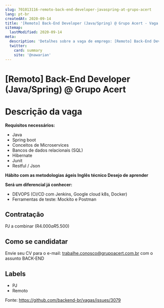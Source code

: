 ```yaml
---
slug: 701013116-remoto-back-end-developer-javaspring-at-grupo-acert
lang: pt-br
createdAt: 2020-09-14
title: '[Remoto] Back-End Developer (Java/Spring) @ Grupo Acert - Vaga de Emprego'
sitemap:
  lastModified: 2020-09-14
meta:
  description: 'Detalhes sobre a vaga de emprego: [Remoto] Back-End Developer (Java/Spring) @ Grupo Acert'
  twitter:
    card: summary
    site: '@nawarian'
---
```


# [Remoto] Back-End Developer (Java/Spring) @ Grupo Acert

# Descrição da vaga

**Requisitos necessários:**
- Java 
- Spring boot
- Conceitos de Microservices
- Bancos de dados relacionais (SQL)
- Hibernate 
- Junit
- Restful / Json

**Hábito com as metodologias ágeis
Inglês técnico
Desejo de aprender**

**Será um diferencial já conhecer:** 
- DEVOPS (CI/CD com Jenkins, Google cloud k8s, Docker)
- Ferramentas de teste: Mockito e Postman

## Contratação

PJ a combinar (R$4.000 a R$5.500)

## Como se candidatar

Envie seu CV para o e-mail: trabalhe.conosco@grupoacert.com.br com o assunto BACK-END

## Labels

- PJ
- Remoto

Fonte: https://github.com/backend-br/vagas/issues/3079